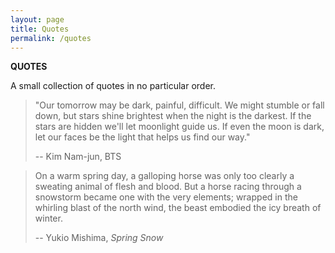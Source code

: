 ```yaml
---
layout: page
title: Quotes
permalink: /quotes
---
```


<b>QUOTES</b>

A small collection of quotes in no particular order.

> "Our tomorrow may be dark, painful, difficult. We might stumble or fall down, but stars shine brightest when the night is the darkest. If the stars are hidden we'll let moonlight guide us. If even the moon is dark, let our faces be the light that helps us find our way." 
>
> -- Kim Nam-jun, BTS


> On a warm spring day, a galloping horse was only too clearly a sweating animal of flesh and blood. But a horse racing through a snowstorm became one with the very elements; wrapped in the whirling blast of the north wind, the beast embodied the icy breath of winter.
>
> -- Yukio Mishima, *Spring Snow*


<style>
  .wrapper {
    max-width: 58em;
  }
</style>